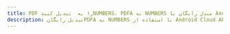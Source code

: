 ---title: PDF را به  تبدیل کنیدNUMBERS، PDFA به NUMBERS مبدل رایگان یا Android SDKdescription: تبدیل رایگانPDFA به NUMBERS با استفاده از Android Cloud APIs & SDK همچنین اسناد PDF را در Cloud ایجاد، ویرایش و رندر کنید.---